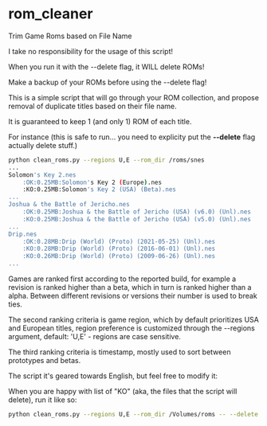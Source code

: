 # rom_cleaner
Trim Game Roms based on File Name

I take no responsibility for the usage of this script!

When you run it with the --delete flag, it WILL delete ROMs!

Make a backup of your ROMs before using the --delete flag!

This is a simple script that will go through your ROM collection, and propose removal of duplicate titles based on their file name.

It is guaranteed to keep 1 (and only 1) ROM of each title.

For instance (this is safe to run... you need to explicity put the **--delete** flag actually delete stuff.)

```bash
python clean_roms.py --regions U,E --rom_dir /roms/snes
...
Solomon's Key 2.nes
	:OK:0.25MB:Solomon's Key 2 (Europe).nes
	:KO:0.25MB:Solomon's Key 2 (USA) (Beta).nes
...
Joshua & the Battle of Jericho.nes
	:OK:0.25MB:Joshua & the Battle of Jericho (USA) (v6.0) (Unl).nes
	:KO:0.25MB:Joshua & the Battle of Jericho (USA) (v5.0) (Unl).nes
...
Drip.nes
	:OK:0.28MB:Drip (World) (Proto) (2021-05-25) (Unl).nes
	:KO:0.28MB:Drip (World) (Proto) (2016-06-01) (Unl).nes
	:KO:0.26MB:Drip (World) (Proto) (2009-06-26) (Unl).nes
...
```
Games are ranked first according to the reported build, for example a revision is ranked higher than a beta, which
in turn is ranked higher than a alpha. Between different revisions or versions their number is used to break ties.

The second ranking criteria is game region, which by default prioritizes USA and European titles, region preference is customized through 
the --regions argument, default: 'U,E' - regions are case sensitive.

The third ranking criteria is timestamp, mostly used to sort between prototypes and betas.

The script it's geared towards English, but feel free to modify it:

When you are happy with list of "KO" (aka, the files that the script will delete), run it like so:

```bash
python clean_roms.py --regions U,E --rom_dir /Volumes/roms -- --delete
```
